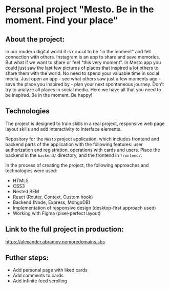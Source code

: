 # Personal project "Mesto. Be in the moment. Find your place"

## About the project:
In our modern digital world it is crucial to be "in the moment" and fell connection with others. Instagram is an app to share and save memories. But what if we want to share or feel "this very moment". In Mesto app you could just saw the last few pictures of places that inspired a lot others to share them with the world. No need to spend your valuable time in social media. Just open an app - see what others saw just a few moments ago - save the place you inspired by - plan your next spontaneous journey. Don't try to analyze all places in social media. Here we have all that you need to be inspired. Be in the moment. Be happy!

## Technologies
The project is designed to train skills in a real project, responsive web page layout skills and add interactivity to interface elements.

Repository for the `Mesto` project application, which includes frontend and backend parts of the application with the following features: user authorization and registration, operations with cards and users. Place the backend in the `backend/` directory, and the frontend in `frontend/`.

In the process of creating the project, the following approaches and technologies were used:
* HTML5
* CSS3
* Nested BEM
* React (Router, Context, Custom hook)
* Backend (Node, Express, MongoDB)
* Implementation of responsive design (desktop-first approach used)
* Working with Figma (pixel-perfect layout)

## Link to the full project in production:
https://alexander.abramov.nomoredomains.sbs 

## Futher steps:
* Add personal page with liked cards
* Add comments to cards
* Add infinite feed scrolling